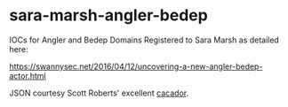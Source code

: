 # sara-marsh-angler-bedep
IOCs for Angler and Bedep Domains Registered to Sara Marsh as detailed here:

https://swannysec.net/2016/04/12/uncovering-a-new-angler-bedep-actor.html

JSON courtesy Scott Roberts' excellent [cacador](https://github.com/sroberts/cacador).
